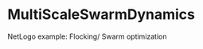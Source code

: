 # MultiScaleSwarmDynamics


 NetLogo example: Flocking/
                 Swarm optimization  
  


           

            
